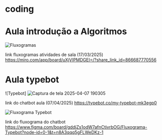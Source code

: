 # coding
# Aula introdução a Algoritmos
![Fluxogramas](https://th.bing.com/th/id/OIP.d4F6dKbW6SwHEJT9AI4qHAHaEK?rs=1&pid=ImgDetMain)
  
  link fluxogramas atividades de sala (17/03/2025) <https://miro.com/app/board/uXjVIPMDGEI=/?share_link_id=866687770556>



  
  
  
  # Aula typebot
  ![Typebot] ![Captura de tela 2025-04-07 190305](https://github.com/user-attachments/assets/6f1f90c0-c944-4564-8cec-349fd1e80b32)

  link do chatbot aula (07/04/2025) <https://typebot.co/my-typebot-mk3egp0>


  ![Fluxograma Typebot](https://github.com/user-attachments/assets/5b1e46be-ef6a-4189-af2c-40e7d9442f48)

  link do fluxograma do chatbot <https://www.figma.com/board/gddjZs1odW7afnCtivrbOG/Fluxograma-Typebot?node-id=0-1&t=n8A3qqq5gFLWeDKz-1>
